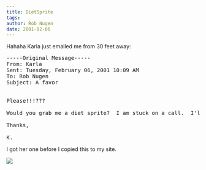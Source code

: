 ```yaml
---
title: DietSprite
tags: 
author: Rob Nugen
date: 2001-02-06
---
```



<p>Hahaha  Karla just emailed me from 30 feet away:</p>

<pre>
-----Original Message-----
From: Karla
Sent: Tuesday, February 06, 2001 10:09 AM
To: Rob Nugen
Subject: A favor


Please!!!???

Would you grab me a diet sprite?  I am stuck on a call.  I'll pay you back.

Thanks,

K.
</pre>

<p>I got her one before I copied this to my site.</p>

<p><img src="/images/rob/wL-ROB.gif"/></p>
